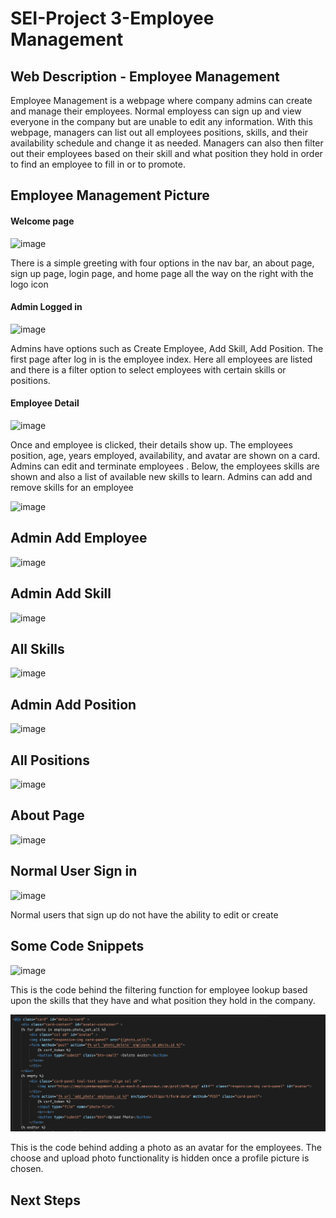 <h1>SEI-Project 3-Employee Management</h1>
<h2>Web Description - Employee Management</h2>

<p>Employee Management is a webpage where company admins can create and manage their employees. Normal employess can sign up and view everyone in the company but are unable to edit any information. With this webpage, managers can list out all employees positions, skills, and their availability schedule and change it as needed. Managers can also then filter out their employees based on their skill and what position they hold in order to find an employee to fill in or to promote.</p>
<h2>Employee Management Picture</h2>
<h4>Welcome page</h4>

![image](https://github.com/sfaigon/employee_management/assets/55246409/e37858eb-ee31-49a0-81ec-30049787d464)

<p>There is a simple greeting with four options in the nav bar, an about page, sign up page, login page, and home page all the way on the right with the logo icon</p>

<h4>Admin Logged in</h4>

![image](https://github.com/sfaigon/employee_management/assets/55246409/e72b78cb-831d-457a-a1e8-13c9f5b7c803)

<p>Admins have options such as Create Employee, Add Skill, Add Position. The first page after log in is the employee index. Here all employees are listed and there is a filter option to select employees with certain skills or positions. </p>

<h4>Employee Detail</h4>

![image](https://github.com/sfaigon/employee_management/assets/55246409/95d88111-7d7b-4c87-bf2a-0b868790df17)

<p>Once and employee is clicked, their details show up. The employees position, age, years employed, availability, and avatar are shown on a card. Admins can edit and terminate employees . Below, the employees skills are shown and also a list of available new skills to learn. Admins can add and remove skills for an employee</p>

![image](https://github.com/sfaigon/employee_management/assets/55246409/e04abdf2-97a7-4f52-bf2f-128c5f9bfb70)

<h2>Admin Add Employee</h2>

![image](https://github.com/sfaigon/employee_management/assets/55246409/4a9634ab-a661-4447-a9f3-95dfbb8c2f72)


<h2>Admin Add Skill</h2>

![image](https://github.com/sfaigon/employee_management/assets/55246409/3f674990-6689-49e6-a55b-6625e3d79c7f)

<h2>All Skills</h2>

![image](https://github.com/sfaigon/employee_management/assets/55246409/199981c3-4dd6-4bb2-9e24-5634e9d45d3b)

<h2>Admin Add Position</h2>

![image](https://github.com/sfaigon/employee_management/assets/55246409/9a46ea1d-555a-42b8-aff9-9b6838c733fa)


<h2>All Positions</h2>

![image](https://github.com/sfaigon/employee_management/assets/55246409/481e047f-ba05-409f-be6b-ccf159f00fef)

<h2>About Page</h2>

![image](https://github.com/sfaigon/employee_management/assets/55246409/319c5ffd-1b71-4da5-94a4-3a247a8e28aa)


<h2>Normal User Sign in</h2>

![image](https://github.com/sfaigon/employee_management/assets/55246409/fe2463ef-a588-4fc7-b94c-604f57691d26)

<p>Normal users that sign up do not have the ability to edit or create</p>




<h2>Some Code Snippets</h2>

![image](https://github.com/sfaigon/employee_management/assets/55246409/3458db16-a387-4d7b-aa26-5e8ec63bc16e)

<p> This is the code behind the filtering function for employee lookup based upon the skills that they have and what position they hold in the company.</p>

![image](Photo-code.png)

<p> This is the code behind adding a photo as an avatar for the employees. The choose and upload photo functionality is hidden once a profile picture is chosen.</p>

<h2>Next Steps</h2>

